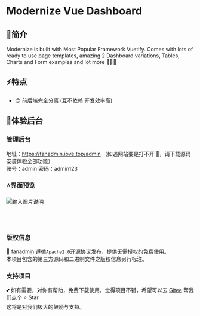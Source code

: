 # Modernize Vue Dashboard



## 📖简介

Modernize is built with Most Popular Framework Vuetify. Comes with lots of ready to use page templates, amazing 2 Dashboard variations, Tables, Charts and Form examples and lot more 🎀🎀🎀


## ⚡️特点


- 😍 前后端完全分离 (互不依赖 开发效率高)




##  👀体验后台

### 管理后台
地址：https://fanadmin.iove.top/admin （如遇网站要是打不开 🤣，请下载源码安装体验全部功能）
<br>
账号：admin 密码：admin123



### ⭐界面预览
![输入图片说明](public/assets/images/%E5%BE%AE%E4%BF%A1%E6%88%AA%E5%9B%BE_20240517213856.png)
<br>
<br>
<br>
<br>


### 版权信息
🔐 fanadmin 遵循`Apache2.0`开源协议发布，提供无需授权的免费使用。\
本项目包含的第三方源码和二进制文件之版权信息另行标注。

### 支持项目
💕 如有需要，对你有帮助，免费下载使用，觉得项目不错，希望可以去 [Gitee](https://gitee.com/xiejiafan/modernize-vue-dashboard) 帮我们点个 ⭐ Star  \
这将是对我们极大的鼓励与支持。



